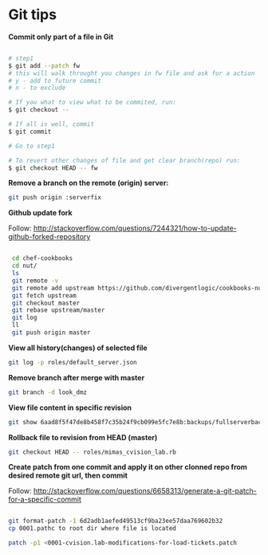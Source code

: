 # Git tips

**Commit only part of a file in Git**

```bash

# step1
$ git add --patch fw
# this will walk throught you changes in fw file and ask for a action
# y - add to future commit
# n - to exclude

# If you what to view what to be commited, run:
$ git checkout --

# If all is well, commit
$ git commit

# Go to step1 

# To revert other changes of file and get clear branch(repo) run:
$ git checkout HEAD -- fw

```


**Remove a branch on the remote (origin) server:**

```bash
git push origin :serverfix
```


**Github update fork**

Follow: http://stackoverflow.com/questions/7244321/how-to-update-github-forked-repository


```bash

 cd chef-cookbooks
 cd nut/
 ls
 git remote -v
 git remote add upstream https://github.com/divergentlogic/cookbooks-nut.git
 git fetch upstream 
 git checkout master 
 git rebase upstream/master 
 git log
 ll
 git push origin master 

```

**View all history(changes) of selected file**

```bash
git log -p roles/default_server.json
```
**Remove branch after merge with master**

```bash
git branch -d look_dmz
```

**View file content in specific revision**

```bash
git show 6aad8f5f47de8b458f7c35b24f9cb099e5fc7e8b:backups/fullserverbackup.sh
```

**Rollback file to revision from HEAD (master)**

```bash
git checkout HEAD -- roles/mimas_cvision_lab.rb
```

**Create patch from one commit and apply it on other clonned repo from desired remote git url, then commit**

Follow: http://stackoverflow.com/questions/6658313/generate-a-git-patch-for-a-specific-commit

```bash

git format-patch -1 6d2adb1aefed49513cf9ba23ee57daa769602b32
cp 0001.pathc to root dir where file is located

patch -p1 <0001-cvision.lab-modifications-for-load-tickets.patch

```

